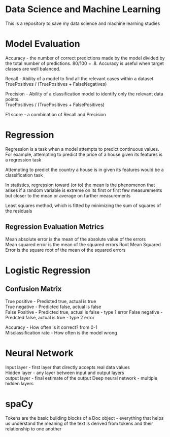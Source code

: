 # Data Science and Machine Learning

This is a repository to save my data science and machine learning studies

# Model Evaluation

Accuracy - the number of correct predictions made by the model divided by the total number of predictions. 80/100 = .8.  Accuracy is useful when target classes are well balanced.

Recall - Ability of a model to find all the relevant cases within a dataset
TruePositives / (TruePositives + FalseNegatives)

Precision - Ability of a classification model to identify only the relevant data points.   
TruePositives / (TruePositives + FalsePositives)

F1 score - a combination of Recall and Precision

# Regression

Regression is a task when a model attempts to predict continuous values.  For example, attempting to predict the price of a house given its features is a regression task

Attempting to predict the country a house is in given its features would be a classification task

In statistics, regression toward (or to) the mean is the phenomenon that arises if a random variable is extreme on its first or first few measurements but closer to the mean or average on further measurements

Least squares method, which is fitted by minimizing the sum of squares of the residuals

## Regression Evaluation Metrics
Mean absolute error is the mean of the absolute value of the errors  
Mean squared error is the mean of the squared errors
Root Mean Squared Error is the square root of the mean of the squared errors

# Logistic Regression

## Confusion Matrix
True positive - Predicted true, actual is true  
True negative - Predicted false, actual is false  
False Positive - Predicted true, actual is false - type 1 error
False negative - Predcted false, actual is true - type 2 error  

Accuracy - How often is it correct? from 0-1  
Misclassification rate - How often is the model wrong

# Neural Network

Input layer - first layer that directly accepts real data values  
Hidden layer - any layer between input and output layers  
output layer - final estimate of the output
Deep neural network - multiple hidden layers

# spaCy

Tokens are the basic building blocks of a Doc object - everything that helps us understand the meaning of the text is derived from tokens and their relationship to one another
